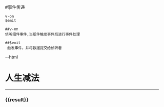 #事件传递

    v-on
    $emit

    ##v-on
    侦听组件事件,当组件触发事件后进行事件处理

    ##$emit
     触发事件，并将数据提交给侦听者

--html

<!DOCTYPE html>
<html lang="en">
<head>
    <meta charset="UTF-8">
    <meta name="viewport" content="width-device-width,initial-scale=1">
    <script src="https://unpkg.com/vue@2.6.10/dist/vue.js"></script>
    <title>lesson29-事件传递</title>
</head>
<body>
    <div id="myApp">
            <h1>人生减法</h1>
        <sub-method :a="6" :b="12" v-on:sub_event="getsubResult"></sub-method>
        <hr>
        <h3>{{result}}</h3>
    </div>
    <script>
        Vue.component('sub-method',{
            props:['a','b'],
            template:'<div><button v-on:click="sub">减法</button></div>',
            methods:{
                sub:function () {
                    var value=0;
                    value=this.a-this.b;
                    this.$emit('sub_event',{
                       result:value
                    });
                }
            }

        });
        var myApp=new Vue({
           el:'#myApp',
           data:{
                result:0
           },
            methods:{
                getsubResult:function (pval) {
                    this.result=pval.result;
                }
            }
        });
    </script>
</body>
</html>

--end